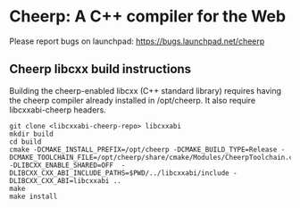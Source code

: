 Cheerp: A C++ compiler for the Web
==================================

Please report bugs on launchpad:
https://bugs.launchpad.net/cheerp

Cheerp libcxx build instructions
--------------------------------

Building the cheerp-enabled libcxx (C++ standard library) requires having the cheerp
compiler already installed in /opt/cheerp. It also require libcxxabi-cheerp headers.

```
git clone <libcxxabi-cheerp-repo> libcxxabi
mkdir build
cd build
cmake -DCMAKE_INSTALL_PREFIX=/opt/cheerp -DCMAKE_BUILD_TYPE=Release -DCMAKE_TOOLCHAIN_FILE=/opt/cheerp/share/cmake/Modules/CheerpToolchain.cmake -DLIBCXX_ENABLE_SHARED=OFF  -DLIBCXX_CXX_ABI_INCLUDE_PATHS=$PWD/../libcxxabi/include -DLIBCXX_CXX_ABI=libcxxabi ..
make
make install
```
